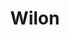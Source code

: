 ---
pid: mx25
title: Wilon
location_transcription: 
coordinates: "[-75.225663195585, 39.952451096813]"
zipcode: '19124'
gen_neighborhood: North Philadelphia
neighborhood: Juniata,Frankford,Feltonville
outside_phl: 
age: '7'
age_range: 6-13
instagram: 
image_file_name: mx_25.jpg
proposal_transcription: Figure climbing a slide
topic: Unknown
topic_summary: '0'
type: Other No Form
keywords_other: 
credit: Wykeem
image_labels: 
twitter: 
facebook: 
permalink: "/monuments/mx25/"
layout: item-page
---